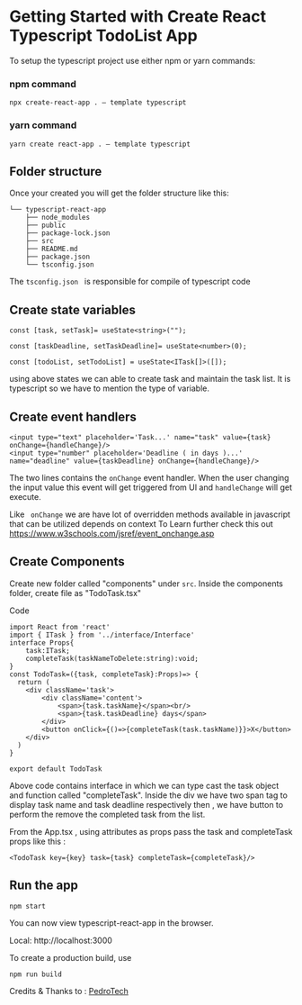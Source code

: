 # Getting Started with Create React Typescript TodoList App

To setup the typescript project use either npm or yarn commands:
### npm command
```
npx create-react-app . — template typescript
```
### yarn command
```
yarn create react-app . — template typescript
```

## Folder structure 
Once your created you will get the folder structure like this:


```.
└── typescript-react-app
    ├── node_modules		
    ├── public
    ├── package-lock.json	
    ├── src
    ├── README.md		
    ├── package.json		
    └── tsconfig.json
 ```   
 The <code>tsconfig.json </code> is responsible for compile of typescript code

## Create state variables 
```
const [task, setTask]= useState<string>("");

const [taskDeadline, setTaskDeadline]= useState<number>(0);
 
const [todoList, setTodoList] = useState<ITask[]>([]);
```
 
 using above states we can able to create task and maintain the task list. It is typescript so we have to mention the type of variable.
 
## Create event handlers
```
<input type="text" placeholder='Task...' name="task" value={task} onChange={handleChange}/> 
<input type="number" placeholder='Deadline ( in days )...' name="deadline" value={taskDeadline} onChange={handleChange}/>
```
The two lines contains the <code>onChange</code> event handler. When the user changing the input value this event will get triggered from UI and <code>handleChange</code> will get execute.

Like <code> onChange</code> we are have lot of overridden methods available in javascript that can be utilized depends on context
To Learn further check this out <link>https://www.w3schools.com/jsref/event_onchange.asp</link>

## Create Components

Create new folder called "components" under <code>src</code>. Inside the components folder, create file as "TodoTask.tsx" 

Code

```
import React from 'react'
import { ITask } from '../interface/Interface'
interface Props{
    task:ITask;
    completeTask(taskNameToDelete:string):void;
}
const TodoTask=({task, completeTask}:Props)=> {
  return (
    <div className='task'>
        <div className='content'>
            <span>{task.taskName}</span><br/>
            <span>{task.taskDeadline} days</span>
        </div>
        <button onClick={()=>{completeTask(task.taskName)}}>X</button>
    </div>
  )
}

export default TodoTask
```
Above code contains interface in which we can type cast the task object and function called "completeTask".
Inside the div we have two span tag to display task name and task deadline respectively
then , we have button to perform the remove the completed task from the list.

From the App.tsx , using attributes as props pass the task and completeTask props like this :
```
<TodoTask key={key} task={task} completeTask={completeTask}/>
```

## Run the app
```
npm start
```
You can now view typescript-react-app in the browser.

  Local:            http://localhost:3000

To create a production build, use 
```
npm run build
```

Credits & Thanks to  : <a href="https://www.youtube.com/watch?v=bjnW2NLAofI">PedroTech</a>

